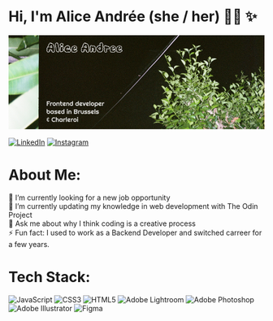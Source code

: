 <!-- ### Hi there 👋

**AliceAndree/AliceAndree** is a ✨ _special_ ✨ repository because its `README.md` (this file) appears on your GitHub profile.

Here are some ideas to get you started:

- 🔭 I’m currently working on ...
- 🌱 I’m currently learning ...
- 👯 I’m looking to collaborate on ...
- 🤔 I’m looking for help with ...
- 💬 Ask me about ...
- 📫 How to reach me: ...
- 😄 Pronouns: ...
- ⚡ Fun fact: ...
-->

# Hi, I'm Alice Andrée (she / her) 👋🏻 ✨

![](github-banner.png)

[![LinkedIn](https://img.shields.io/badge/LinkedIn-%230077B5.svg?logo=linkedin&logoColor=white)](https://www.linkedin.com/in/alice-andree-thiel/) [![Instagram](https://img.shields.io/badge/Instagram-%23E4405F.svg?logo=Instagram&logoColor=white)](https://www.instagram.com/alice____andree/)

# About Me:
🔭 I’m currently looking for a new job opportunity<br>🌱 I’m currently updating my knowledge in web development with The Odin Project<br>💬 Ask me about why I think coding is a creative process<br>⚡ Fun fact: I used to work as a Backend Developer and switched carreer for a few years.

# Tech Stack:
![JavaScript](https://img.shields.io/badge/javascript-%23323330.svg?style=for-the-badge&logo=javascript&logoColor=%23F7DF1E) ![CSS3](https://img.shields.io/badge/css3-%231572B6.svg?style=for-the-badge&logo=css3&logoColor=white) ![HTML5](https://img.shields.io/badge/html5-%23E34F26.svg?style=for-the-badge&logo=html5&logoColor=white) ![Adobe Lightroom](https://img.shields.io/badge/Adobe%20Lightroom-31A8FF.svg?style=for-the-badge&logo=Adobe%20Lightroom&logoColor=white) ![Adobe Photoshop](https://img.shields.io/badge/adobephotoshop-%2331A8FF.svg?style=for-the-badge&logo=adobephotoshop&logoColor=white) ![Adobe Illustrator](https://img.shields.io/badge/adobeillustrator-%23FF9A00.svg?style=for-the-badge&logo=adobeillustrator&logoColor=white) ![Figma](https://img.shields.io/badge/figma-%23F24E1E.svg?style=for-the-badge&logo=figma&logoColor=white)

